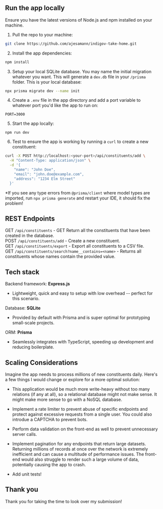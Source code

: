 ## Run the app locally

Ensure you have the latest versions of Node.js and npm installed on your machine.

1. Pull the repo to your machine:

```bash
git clone https://github.com/ajesamann/indigov-take-home.git
```

2. Install the app dependencies:

```bash
npm install
```

3. Setup your local SQLite database. You may name the initial migration whatever you want. This will generate a `dev.db` file in your `/prisma` folder. This is your local database:

```bash
npx prisma migrate dev --name init
```

4. Create a `.env` file in the app directory and add a port variable to whatever port you'd like the app to run on:

```
PORT=3000
```

5. Start the app locally:

```
npm run dev
```

6. Test to ensure the app is working by running a `curl` to create a new constituent:

```bash
curl -X POST http://localhost:<your-port>/api/constituents/add \
  -H "Content-Type: application/json" \
  -d '{
    "name": "John Doe",
    "email": "john.doe@example.com",
    "address": "1234 Elm Street"
  }'
```

\*If you see any type errors from `@prisma/client` where model types are imported, run `npx prisma generate` and restart your IDE, it should fix the problem!

## REST Endpoints

GET `/api/constituents` - GET Return all the constituents that have been created in the database.<br>
POST `/api/constituents/add` - Create a new constituent.<br>
GET `/api/constituents/export` - Export all constituents to a CSV file.<br>
GET `/api/constituents/search?name__contains=<name>` - Returns all constituents whose names contain the provided value.

## Tech stack

Backend framework: **Express.js**

- Lightweight, quick and easy to setup with low overhead -- perfect for this scenario.

Database: **SQLite**

- Provided by default with Prisma and is super optimal for prototyping small-scale projects.

ORM: **Prisma**

- Seamlessly integrates with TypeScript, speeding up development and reducing boilerplate.

## Scaling Considerations

Imagine the app needs to process millions of new constituents daily. Here's a few things I would change or explore for a more optimal solution:

- This application would be much more write-heavy without too many relations (if any at all), so a relational database might not make sense. It might make more sense to go with a NoSQL database.

- Implement a rate limiter to prevent abuse of specific endpoints and protect against excessive requests from a single user. You could also introdue a CAPTCHA to prevent bots.

- Perform data validation on the front-end as well to prevent unnecessary server calls.

- Implement pagination for any endpoints that return large datasets. Returning millions of records at once over the network is extremely inefficient and can cause a multitude of performance issues. The front-end would also struggle to render such a large volume of data, potentially causing the app to crash.

- Add unit tests!

## Thank you

Thank you for taking the time to look over my submission!
